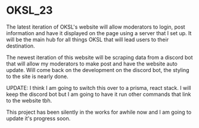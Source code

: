 # OKSL_23
The latest iteration of OKSL's website will allow moderators to login, post information and have it displayed on the page using a server that I set up. It will be the main hub for all things OKSL that will lead users to their destination.


The newest iteration of this website will be scraping data from a discord bot that will allow my moderators to make post and have the website auto update. Will come back on the development on the discord bot, the styling to the site is nearly done.


UPDATE: I think I am going to switch this over to a prisma, react stack. I will keep the discord bot but I am going to have it run other commands that link to the website tbh.

This project has been silently in the works for awhile now and I am going to update it's progress soon.
